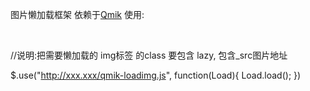 图片懒加载框架
依赖于[Qmik](https://github.com/leochen36/qmik)
使用:

<html>
<body>
    <img class="lazy" _src="http://xxx.com/a.png"/>
    <img class="lazy" _src="http://xxx.com/b.png"/>
    <img class="lazy" _src="http://xxx.com/b.png"/>
</body>
</html>

//说明:把需要懒加载的 img标签 的class 要包含 lazy, 包含_src图片地址


$.use("http://xxx.xxx/qmik-loadimg.js", function(Load){
    Load.load();
})
